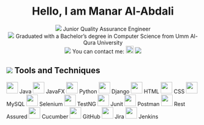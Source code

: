 <h1 align="center">Hello, I am Manar Al-Abdali</h1>

<p align="center">
  <img src="https://img.icons8.com/material-outlined/24/000000/user.png"/> Junior Quality Assurance Engineer
  <br>
  <img src="https://img.icons8.com/material-outlined/24/000000/graduation-cap.png"/> Graduated with a Bachelor’s degree in Computer Science from Umm Al-Qura University
  <br>
  <img src="https://img.icons8.com/material-outlined/24/000000/email.png"/> You can contact me: 
  <a href="https://www.linkedin.com/in/manaralabdali/"><img src="https://img.icons8.com/ios-filled/50/000000/linkedin.png" width="20px"/></a> 
  <a href="mailto:manar6hmed@gmail.com"><img src="https://img.icons8.com/material-rounded/24/000000/new-post.png"/></a>
</p>

<h2><img src="https://img.icons8.com/material-outlined/24/000000/tools.png"/> Tools and Techniques</h2>

<p>
  <img src="https://img.icons8.com/color/48/000000/java-coffee-cup-logo.png" width="30px"/> Java
  <img src="https://img.icons8.com/windows/32/000000/java-coffee-cup-logo.png" width="30px"/> JavaFX
  <img src="https://img.icons8.com/color/48/000000/python.png" width="30px"/> Python
  <img src="https://img.icons8.com/color/48/000000/django.png" width="30px"/> Django
  <img src="https://img.icons8.com/color/48/000000/html-5.png" width="30px"/> HTML
  <img src="https://img.icons8.com/color/48/000000/css3.png" width="30px"/> CSS
  <img src="https://img.icons8.com/color/48/000000/mysql-logo.png" width="30px"/> MySQL
  <img src="https://img.icons8.com/color/48/000000/selenium-test-automation.png" width="30px"/> Selenium
  <img src="https://img.icons8.com/color/48/000000/test-tube.png" width="30px"/> TestNG
  <img src="https://img.icons8.com/color/48/000000/junit5.png" width="30px"/> Junit
  <img src="https://img.icons8.com/color/48/000000/postman-api.png" width="30px"/> Postman
  <img src="https://img.icons8.com/color/48/000000/rest-api.png" width="30px"/> Rest Assured
  <img src="https://img.icons8.com/color/48/000000/cucumber.png" width="30px"/> Cucumber
  <img src="https://img.icons8.com/color/48/000000/github.png" width="30px"/> GitHub
  <img src="https://img.icons8.com/color/48/000000/jira.png" width="30px"/> Jira
  <img src="https://img.icons8.com/color/48/000000/jenkins.png" width="30px"/> Jenkins
</p>


